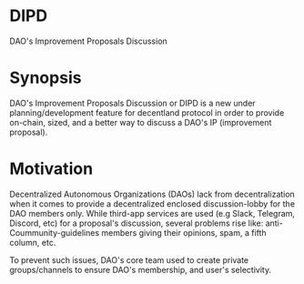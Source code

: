 # DIPD
DAO's Improvement Proposals Discussion
# Synopsis
DAO's Improvement Proposals Discussion or DIPD is a new under planning/development feature for decentland protocol in order to provide on-chain, sized, and a better way to discuss a DAO's IP (improvement proposal).
# Motivation
Decentralized Autonomous Organizations (DAOs) lack from decentralization when it comes to provide a decentralized enclosed discussion-lobby for the DAO members only. While third-app services are used (e.g Slack, Telegram, Discord, etc) for a proposal's discussion, several problems rise like: anti-Coummunity-guidelines members giving their opinions, spam, a fifth column, etc.

To prevent such issues, DAO's core team used to create private groups/channels to ensure DAO's membership, and user's selectivity.


